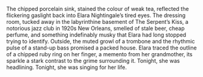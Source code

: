 The chipped porcelain sink, stained the colour of weak tea, reflected the flickering gaslight back into Elara Nightingale’s tired eyes.  The dressing room, tucked away in the labyrinthine basement of The Serpent’s Kiss, a notorious jazz club in 1920s New Orleans, smelled of stale beer, cheap perfume, and something indefinably musky that Elara had long stopped trying to identify.  Outside, the muted growl of a trombone and the rhythmic pulse of a stand-up bass promised a packed house. Elara traced the outline of a chipped ruby ring on her finger, a memento from her grandmother, its sparkle a stark contrast to the grime surrounding it. Tonight, she was headlining. Tonight, she was singing for her life.
